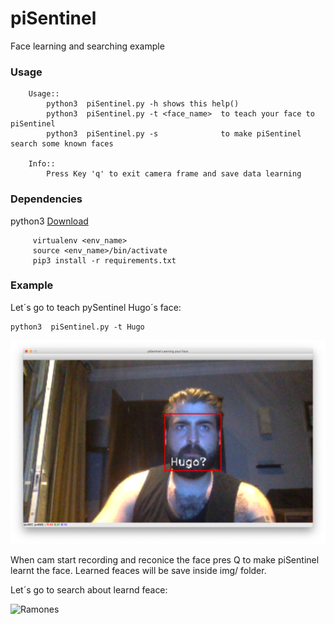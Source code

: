 # piSentinel

Face learning and searching example


### Usage

        Usage::
            python3  piSentinel.py -h shows this help()
            python3  piSentinel.py -t <face_name>  to teach your face to piSentinel
            python3  piSentinel.py -s              to make piSentinel search some known faces
            
        Info:: 
            Press Key 'q' to exit camera frame and save data learning
            
### Dependencies

   python3 [Download](https://www.python.org/downloads/)
   
         virtualenv <env_name>
         source <env_name>/bin/activate
         pip3 install -r requirements.txt
         
### Example

Let´s go to teach pySentinel Hugo´s face:

    python3  piSentinel.py -t Hugo
    
 ![Hugo](https://github.com/hugobarzano/piSentinel/blob/master/img/doc_hugo.png "Hugo")
 
 
 When cam start recording and reconice the face pres Q to make piSentinel learnt the face. 
 Learned feaces will be save inside img/ folder. 
 
 Let´s go to search about learnd feace:
 
  ![Ramones](c/common/images/icon48.png "Ramones Tablet")

 





